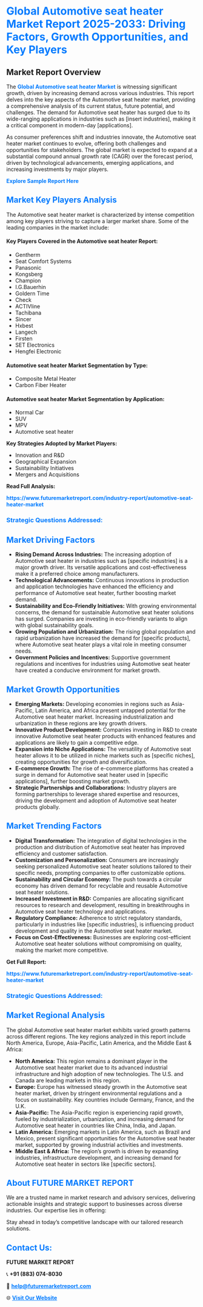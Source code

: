 <h1 style="color: #007BFF;">Global Automotive seat heater Market Report 2025-2033: Driving Factors, Growth Opportunities, and Key Players</h1>

<section id="overview">
<h2>Market Report Overview</h2>
<p>The <a href="https://www.futuremarketreport.com/industry-report/automotive-seat-heater-market" style="color: #007BFF; text-decoration: none;"><strong>Global Automotive seat heater Market</strong></a> is witnessing significant growth, driven by increasing demand across various industries. This report delves into the key aspects of the Automotive seat heater market, providing a comprehensive analysis of its current status, future potential, and challenges. The demand for Automotive seat heater has surged due to its wide-ranging applications in industries such as [insert industries], making it a critical component in modern-day [applications].</p>
<p>As consumer preferences shift and industries innovate, the Automotive seat heater market continues to evolve, offering both challenges and opportunities for stakeholders. The global market is expected to expand at a substantial compound annual growth rate (CAGR) over the forecast period, driven by technological advancements, emerging applications, and increasing investments by major players.</p>
</section>

<section id="overview">
<p><a href="https://www.futuremarketreport.com/request-sample/reportId=111604" style="color: #007BFF; text-decoration: none;"><strong>Explore Sample Report Here</strong></a></p>
</section>

<section id="key-players">
<h2 style="color: #007BFF;">Market Key Players Analysis</h2>
<p>The Automotive seat heater market is characterized by intense competition among key players striving to capture a larger market share. Some of the leading companies in the market include:</p>
<h4>Key Players Covered in the Automotive seat heater Report:</h4>
<ul><li>Gentherm</li><li>Seat Comfort Systems</li><li>Panasonic</li><li>Kongsberg</li><li>Champion</li><li>I.G.Bauerhin</li><li>Goldern Time</li><li>Check</li><li>ACTIVline</li><li>Tachibana</li><li>Sincer</li><li>Hxbest</li><li>Langech</li><li>Firsten</li><li>SET Electronics</li><li>Hengfei Electronic</li></ul>
<h4>Automotive seat heater Market Segmentation by Type:</h4>
<ul><li>Composite Metal Heater</li><li>Carbon Fiber Heater</li></ul>

<h4>Automotive seat heater Market Segmentation by Application:</h4>
<ul><li>Normal Car</li><li>SUV</li><li>MPV</li><li>Automotive seat heater</li></ul>
<p><strong>Key Strategies Adopted by Market Players:</strong></p>
<ul>
<li>Innovation and R&D</li>
<li>Geographical Expansion</li>
<li>Sustainability Initiatives</li>
<li>Mergers and Acquisitions</li>
</ul>
</section>

<section>
<p><strong>Read Full Analysis: </strong></p><a href="https://www.futuremarketreport.com/industry-report/automotive-seat-heater-market" style="color: #007BFF; text-decoration: none;"><strong>https://www.futuremarketreport.com/industry-report/automotive-seat-heater-market</strong></a>
<h3 style="color: #007BFF;">Strategic Questions Addressed:</h3>
</section>

<section id="driving-factors">
<h2 style="color: #007BFF;">Market Driving Factors</h2>
<ul>
<li><strong>Rising Demand Across Industries:</strong> The increasing adoption of Automotive seat heater in industries such as [specific industries] is a major growth driver. Its versatile applications and cost-effectiveness make it a preferred choice among manufacturers.</li>
<li><strong>Technological Advancements:</strong> Continuous innovations in production and application technologies have enhanced the efficiency and performance of Automotive seat heater, further boosting market demand.</li>
<li><strong>Sustainability and Eco-Friendly Initiatives:</strong> With growing environmental concerns, the demand for sustainable Automotive seat heater solutions has surged. Companies are investing in eco-friendly variants to align with global sustainability goals.</li>
<li><strong>Growing Population and Urbanization:</strong> The rising global population and rapid urbanization have increased the demand for [specific products], where Automotive seat heater plays a vital role in meeting consumer needs.</li>
<li><strong>Government Policies and Incentives:</strong> Supportive government regulations and incentives for industries using Automotive seat heater have created a conducive environment for market growth.</li>
</ul>
</section>

<section id="growth-opportunities">
<h2 style="color: #007BFF;">Market Growth Opportunities</h2>
<ul>
<li><strong>Emerging Markets:</strong> Developing economies in regions such as Asia-Pacific, Latin America, and Africa present untapped potential for the Automotive seat heater market. Increasing industrialization and urbanization in these regions are key growth drivers.</li>
<li><strong>Innovative Product Development:</strong> Companies investing in R&D to create innovative Automotive seat heater products with enhanced features and applications are likely to gain a competitive edge.</li>
<li><strong>Expansion into Niche Applications:</strong> The versatility of Automotive seat heater allows it to be utilized in niche markets such as [specific niches], creating opportunities for growth and diversification.</li>
<li><strong>E-commerce Growth:</strong> The rise of e-commerce platforms has created a surge in demand for Automotive seat heater used in [specific applications], further boosting market growth.</li>
<li><strong>Strategic Partnerships and Collaborations:</strong> Industry players are forming partnerships to leverage shared expertise and resources, driving the development and adoption of Automotive seat heater products globally.</li>
</ul>
</section>

<section id="trending-factors">
<h2 style="color: #007BFF;">Market Trending Factors</h2>
<ul>
<li><strong>Digital Transformation:</strong> The integration of digital technologies in the production and distribution of Automotive seat heater has improved efficiency and customer satisfaction.</li>
<li><strong>Customization and Personalization:</strong> Consumers are increasingly seeking personalized Automotive seat heater solutions tailored to their specific needs, prompting companies to offer customizable options.</li>
<li><strong>Sustainability and Circular Economy:</strong> The push towards a circular economy has driven demand for recyclable and reusable Automotive seat heater solutions.</li>
<li><strong>Increased Investment in R&D:</strong> Companies are allocating significant resources to research and development, resulting in breakthroughs in Automotive seat heater technology and applications.</li>
<li><strong>Regulatory Compliance:</strong> Adherence to strict regulatory standards, particularly in industries like [specific industries], is influencing product development and quality in the Automotive seat heater market.</li>
<li><strong>Focus on Cost-Effectiveness:</strong> Businesses are exploring cost-efficient Automotive seat heater solutions without compromising on quality, making the market more competitive.</li>
</ul>
</section>

<section>
<p><strong>Get Full Report: </strong></p><a href="https://www.futuremarketreport.com/industry-report/automotive-seat-heater-market" style="color: #007BFF; text-decoration: none;"><strong>https://www.futuremarketreport.com/industry-report/automotive-seat-heater-market</strong></a>
<h3 style="color: #007BFF;">Strategic Questions Addressed:</h3>
</section>


<section id="regional-analysis">
<h2 style="color: #007BFF;">Market Regional Analysis</h2>
<p>The global Automotive seat heater market exhibits varied growth patterns across different regions. The key regions analyzed in this report include North America, Europe, Asia-Pacific, Latin America, and the Middle East & Africa:</p>
<ul>
<li><strong>North America:</strong> This region remains a dominant player in the Automotive seat heater market due to its advanced industrial infrastructure and high adoption of new technologies. The U.S. and Canada are leading markets in this region.</li>
<li><strong>Europe:</strong> Europe has witnessed steady growth in the Automotive seat heater market, driven by stringent environmental regulations and a focus on sustainability. Key countries include Germany, France, and the U.K.</li>
<li><strong>Asia-Pacific:</strong> The Asia-Pacific region is experiencing rapid growth, fueled by industrialization, urbanization, and increasing demand for Automotive seat heater in countries like China, India, and Japan.</li>
<li><strong>Latin America:</strong> Emerging markets in Latin America, such as Brazil and Mexico, present significant opportunities for the Automotive seat heater market, supported by growing industrial activities and investments.</li>
<li><strong>Middle East & Africa:</strong> The region’s growth is driven by expanding industries, infrastructure development, and increasing demand for Automotive seat heater in sectors like [specific sectors].</li>
</ul>
</section>

<footer>
<h2 style="color: #007BFF;">About FUTURE MARKET REPORT</h2>
<p>We are a trusted name in market research and advisory services, delivering actionable insights and strategic support to businesses across diverse industries. Our expertise lies in offering:</p>

<p>Stay ahead in today’s competitive landscape with our tailored research solutions.</p>

<h2 style="color: #007BFF;">Contact Us:</h2>
<p><strong>FUTURE MARKET REPORT</strong></p>
<p>📞 <strong>+91 (883) 074-8030</strong></p>
<p>📧 <strong><a href="mailto:help@futuremarketreport.com" style="color: #007BFF;">help@futuremarketreport.com</a></strong></p>
<p>🌐 <strong><a href="https://www.futuremarketreport.com/" style="color: #007BFF;">Visit Our Website</a></strong></p>
</footer>